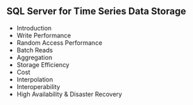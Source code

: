 ## SQL Server for Time Series Data Storage

* Introduction
* Write Performance
* Random Access Performance
* Batch Reads
* Aggregation
* Storage Efficiency
* Cost
* Interpolation
* Interoperability
* High Availability & Disaster Recovery